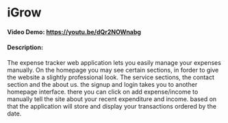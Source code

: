 # iGrow
#### Video Demo:  <https://youtu.be/dQr2NOWnabg>
#### Description:
The expense tracker web application lets you easily manage your expenses manually.
On the homepage you may see certain sections, in forder to give the website a slightly professional look. The service sections, the contact section and the about us.
the signup and login takes you to another homepage interface.
there you can click on add expense/income to manually tell the site about your recent expenditure and income.
based on that the application will store and display your transactions ordered by the date. 
